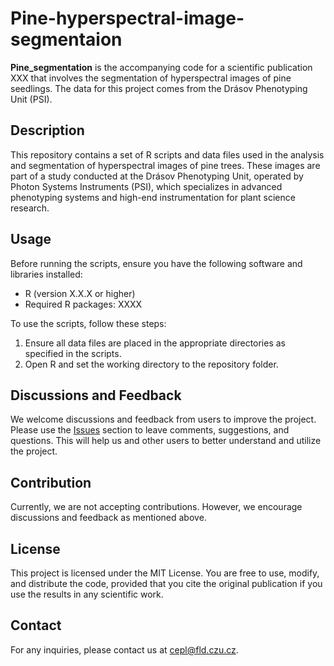 # Pine-hyperspectral-image-segmentaion 

**Pine_segmentation** is the accompanying code for a scientific publication XXX that involves the segmentation of hyperspectral images of pine seedlings. The data for this project comes from the Drásov Phenotyping Unit (PSI).

## Description

This repository contains a set of R scripts and data files used in the analysis and segmentation of hyperspectral images of pine trees. These images are part of a study conducted at the Drásov Phenotyping Unit, operated by Photon Systems Instruments (PSI), which specializes in advanced phenotyping systems and high-end instrumentation for plant science research.


## Usage
Before running the scripts, ensure you have the following software and libraries installed:

- R (version X.X.X or higher)
- Required R packages: XXXX

To use the scripts, follow these steps:

1. Ensure all data files are placed in the appropriate directories as specified in the scripts.
2. Open R and set the working directory to the repository folder.

## Discussions and Feedback

We welcome discussions and feedback from users to improve the project. Please use the [Issues](https://github.com/yourusername/Pine_segmentation/issues) section to leave comments, suggestions, and questions. This will help us and other users to better understand and utilize the project.

## Contribution

Currently, we are not accepting contributions. However, we encourage discussions and feedback as mentioned above.

## License

This project is licensed under the MIT License. You are free to use, modify, and distribute the code, provided that you cite the original publication if you use the results in any scientific work.

## Contact

For any inquiries, please contact us at cepl@fld.czu.cz.
